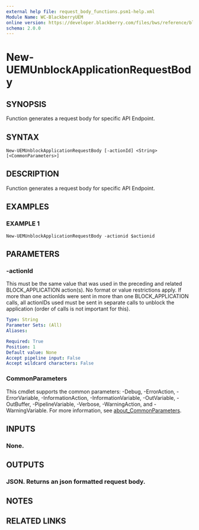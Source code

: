 ```yaml
---
external help file: request_body_functions.psm1-help.xml
Module Name: WC-BlackberryUEM
online version: https://developer.blackberry.com/files/bws/reference/blackberry_uem_12_18_rest/resource_Users.html#resource_Users_sendUserDeviceCommand_POST
schema: 2.0.0
---
```


# New-UEMUnblockApplicationRequestBody

## SYNOPSIS
Function generates a request body for specific API Endpoint.

## SYNTAX

```
New-UEMUnblockApplicationRequestBody [-actionId] <String> [<CommonParameters>]
```

## DESCRIPTION
Function generates a request body for specific API Endpoint.

## EXAMPLES

### EXAMPLE 1
```
New-UEMUnblockApplicationRequestBody -actionid $actionid
```

## PARAMETERS

### -actionId
This must be the same value that was used in the preceding and related BLOCK_APPLICATION action(s). 
No format or value restrictions apply.
If more than one actionIds were sent in more than one BLOCK_APPLICATION calls, 
all actionIDs used must be sent in separate calls to unblock the application (order of calls is not important for this).

```yaml
Type: String
Parameter Sets: (All)
Aliases:

Required: True
Position: 1
Default value: None
Accept pipeline input: False
Accept wildcard characters: False
```

### CommonParameters
This cmdlet supports the common parameters: -Debug, -ErrorAction, -ErrorVariable, -InformationAction, -InformationVariable, -OutVariable, -OutBuffer, -PipelineVariable, -Verbose, -WarningAction, and -WarningVariable. For more information, see [about_CommonParameters](http://go.microsoft.com/fwlink/?LinkID=113216).

## INPUTS

### None.
## OUTPUTS

### JSON. Returns an json formatted request body.
## NOTES

## RELATED LINKS
